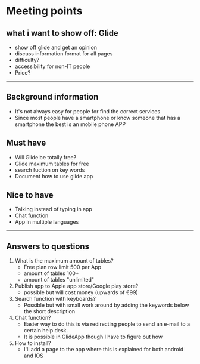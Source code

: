 # Meeting points

## what i want to show off: Glide
* show off glide and get an opinion
* discuss information format for all pages
* difficulty?
* accessibility for non-IT people
* Price?

---

## Background information
* It's not always easy for people for find the correct services
* Since most people have a smartphone or know someone that has a smartphone the best is an mobile phone APP

## Must have
* Will Glide be totally free?
* Glide maximum tables for free
* search fuction on key words
* Document how to use glide app

## Nice to have
* Talking instead of typing in app
* Chat function
* App in multiple languages

---

## Answers to questions

1. What is the maximum amount of tables?
   * Free plan row limit 500 per App
   * amount of tables 100+
   * amount of tables "unlimited"
2. Publish app to Apple app store/Google play store?
   * possible but will cost money (upwards of €99)
3. Search function with keyboards?
   * Possible but with small work around by adding the keywords below the short description
4. Chat function?
   * Easier way to do this is via redirecting people to send an e-mail to a certain help desk.
   * It is possible in GlideApp though I have to figure out how
5. How to install?
   * I'll add a page to the app where this is explained for both android and IOS


